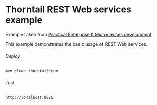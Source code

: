 Thorntail REST Web services example
=====================================

Example taken from [Practical Enterprise & Microsevices development](http://www.itbuzzpress.com/ebooks/java-ee-7-development-on-wildfly.html)

This example demonstrates the basic usage of REST Web services.

###### Deploy
```shell
mvn clean thorntail:run
```
###### Test
```shell
http://localhost:8080 
```
 
 
